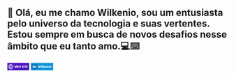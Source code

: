 ## 👋 Olá, eu me chamo Wilkenio, sou um entusiasta pelo universo da tecnologia e suas vertentes. Estou sempre em busca de novos desafios nesse âmbito que eu tanto amo.💻⌨️

<a href="https://wilkenio.github.io/meusite/" ><img width="10%" src="MEU SITE.png"></a>
<a href="https://wilkenio.github.io/meusite/" target="_blank"><img width="10%" src="MEU SITE (2).png"></a>
